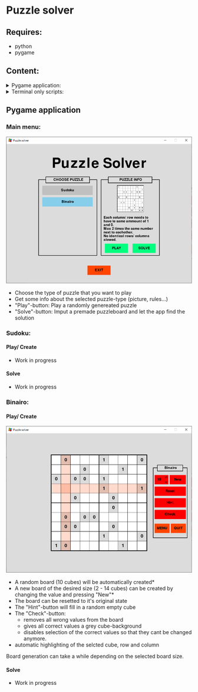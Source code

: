 # Puzzle solver

## Requires:
  - python
  - pygame

## Content:
<details>
<summary>Pygame application:</summary>
  
  - Working:
    - Main menu
    - Binairo game
    
  - In Progess
    - Binairo Solver
    - Sudoku game
    - Sudoku Solver
</details>
<details>
<summary>Terminal only scripts:</summary>
  
  - script to solve sudoku's
  - script to solve binairo's
  - script to create binairo's
  
</details>
 
## Pygame application
### Main menu:
![Screenshot](./Readme_Images/MainMenu.png)
  - Choose the type of puzzle that you want to play
  - Get some info about the selected puzzle-type (picture, rules...)
  - "Play"-button: Play a randomly genereated puzzle
  - "Solve"-button: Imput a premade puzzleboard and let the app find the solution

### Sudoku:
#### Play/ Create
  - Work in progress
#### Solve
  - Work in progress
  
  
### Binairo:
#### Play/ Create
![Screenshot](./Readme_Images/BinairoPlay.png)
  - A random board (10 cubes) will be automatically created*
  - A new board of the desired size (2 - 14 cubes) can be created by changing the value and pressing "New"*
  - The board can be resetted to it's original state
  - The "Hint"-button will fill in a random empty cube
  - The "Check"-button:
      - removes all wrong values from the board
      - gives all correct values a grey cube-background
      - disables selection of the correct values so that they cant be changed anymore.
  - automatic highlighting of the selcted cube, row and column

Board generation can take a while depending on the selected board size.

#### Solve
  - Work in progress
